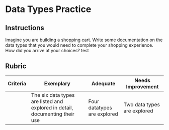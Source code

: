 # Data Types Practice

## Instructions

Imagine you are building a shopping cart. Write some documentation on the data types that you would need to complete your shopping experience. How did you arrive at your choices?
test
 
## Rubric

Criteria | Exemplary | Adequate | Needs Improvement
--- | --- | --- | -- |
||The six data types are listed and explored in detail, documenting their use|Four datatypes are explored|Two data types are explored|
